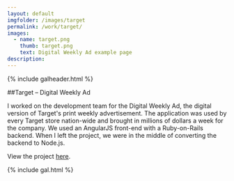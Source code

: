 ```yaml
---
layout: default
imgfolder: /images/target
permalink: /work/target/
images:
  - name: target.png
    thumb: target.png
    text: Digital Weekly Ad example page
description: 
---
```


{% include galheader.html %}

##Target – Digital Weekly Ad

I worked on the development team for the Digital Weekly Ad, the digital version of Target's print weekly advertisement. The application was used by every Target store nation-wide and brought in millions of dollars a week for the company. We used an AngularJS front-end with a Ruby-on-Rails backend. When I left the project, we were in the middle of converting the backend to Node.js. 

View the project [here](http://weeklyad.target.com/minneapolis-mn-55403/homepage).


{% include gal.html %}

<!-- http://christianspecht.de/2014/03/08/generating-an-image-gallery-with-jekyll-and-lightbox2/ -->